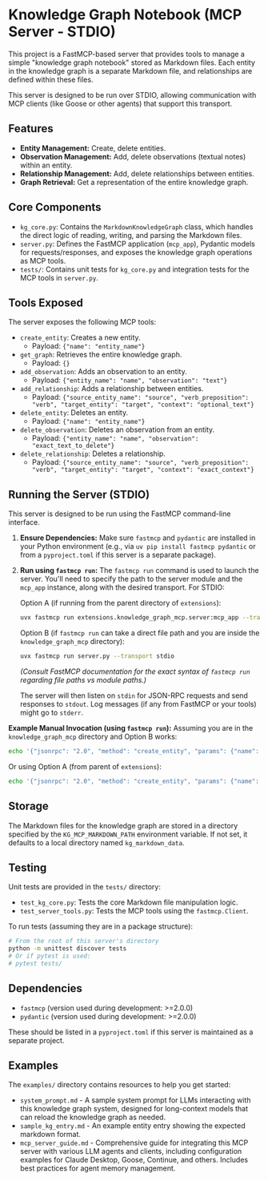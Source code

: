 # Knowledge Graph Notebook (MCP Server - STDIO)

This project is a FastMCP-based server that provides tools to manage a simple "knowledge graph notebook" stored as Markdown files. Each entity in the knowledge graph is a separate Markdown file, and relationships are defined within these files.

This server is designed to be run over STDIO, allowing communication with MCP clients (like Goose or other agents) that support this transport.

## Features

*   **Entity Management:** Create, delete entities.
*   **Observation Management:** Add, delete observations (textual notes) within an entity.
*   **Relationship Management:** Add, delete relationships between entities.
*   **Graph Retrieval:** Get a representation of the entire knowledge graph.

## Core Components

*   `kg_core.py`: Contains the `MarkdownKnowledgeGraph` class, which handles the direct logic of reading, writing, and parsing the Markdown files.
*   `server.py`: Defines the FastMCP application (`mcp_app`), Pydantic models for requests/responses, and exposes the knowledge graph operations as MCP tools.
*   `tests/`: Contains unit tests for `kg_core.py` and integration tests for the MCP tools in `server.py`.

## Tools Exposed

The server exposes the following MCP tools:

*   `create_entity`: Creates a new entity.
    *   Payload: `{"name": "entity_name"}`
*   `get_graph`: Retrieves the entire knowledge graph.
    *   Payload: `{}`
*   `add_observation`: Adds an observation to an entity.
    *   Payload: `{"entity_name": "name", "observation": "text"}`
*   `add_relationship`: Adds a relationship between entities.
    *   Payload: `{"source_entity_name": "source", "verb_preposition": "verb", "target_entity": "target", "context": "optional_text"}`
*   `delete_entity`: Deletes an entity.
    *   Payload: `{"name": "entity_name"}`
*   `delete_observation`: Deletes an observation from an entity.
    *   Payload: `{"entity_name": "name", "observation": "exact_text_to_delete"}`
*   `delete_relationship`: Deletes a relationship.
    *   Payload: `{"source_entity_name": "source", "verb_preposition": "verb", "target_entity": "target", "context": "exact_context"}`

## Running the Server (STDIO)

This server is designed to be run using the FastMCP command-line interface.

1.  **Ensure Dependencies:** Make sure `fastmcp` and `pydantic` are installed in your Python environment (e.g., via `uv pip install fastmcp pydantic` or from a `pyproject.toml` if this server is a separate package).

2.  **Run using `fastmcp run`:**
    The `fastmcp run` command is used to launch the server. You'll need to specify the path to the server module and the `mcp_app` instance, along with the desired transport. For STDIO:

    Option A (if running from the parent directory of `extensions`):
    ```bash
    uvx fastmcp run extensions.knowledge_graph_mcp.server:mcp_app --transport stdio
    ```

    Option B (if `fastmcp run` can take a direct file path and you are inside the `knowledge_graph_mcp` directory):
    ```bash
    uvx fastmcp run server.py --transport stdio 
    ```
    *(Consult FastMCP documentation for the exact syntax of `fastmcp run` regarding file paths vs module paths.)*

    The server will then listen on `stdin` for JSON-RPC requests and send responses to `stdout`. Log messages (if any from FastMCP or your tools) might go to `stderr`.

**Example Manual Invocation (using `fastmcp run`):**
Assuming you are in the `knowledge_graph_mcp` directory and Option B works:
```bash
echo '{"jsonrpc": "2.0", "method": "create_entity", "params": {"name": "MyTestEntityFromSTDIO"}, "id": 1}' | uvx fastmcp run server.py --transport stdio
```
Or using Option A (from parent of `extensions`):
```bash
echo '{"jsonrpc": "2.0", "method": "create_entity", "params": {"name": "MyTestEntityFromSTDIO"}, "id": 1}' | uvx fastmcp run extensions.knowledge_graph_mcp.server:mcp_app --transport stdio
```

## Storage

The Markdown files for the knowledge graph are stored in a directory specified by the `KG_MCP_MARKDOWN_PATH` environment variable. If not set, it defaults to a local directory named `kg_markdown_data`.

## Testing

Unit tests are provided in the `tests/` directory:

*   `test_kg_core.py`: Tests the core Markdown file manipulation logic.
*   `test_server_tools.py`: Tests the MCP tools using the `fastmcp.Client`.

To run tests (assuming they are in a package structure):
```bash
# From the root of this server's directory
python -m unittest discover tests
# Or if pytest is used:
# pytest tests/
```

## Dependencies

*   `fastmcp` (version used during development: >=2.0.0)
*   `pydantic` (version used during development: >=2.0.0)

These should be listed in a `pyproject.toml` if this server is maintained as a separate project.

## Examples

The `examples/` directory contains resources to help you get started:

* `system_prompt.md` - A sample system prompt for LLMs interacting with this knowledge graph system, designed for long-context models that can reload the knowledge graph as needed.
* `sample_kg_entry.md` - An example entity entry showing the expected markdown format.
* `mcp_server_guide.md` - Comprehensive guide for integrating this MCP server with various LLM agents and clients, including configuration examples for Claude Desktop, Goose, Continue, and others. Includes best practices for agent memory management.
